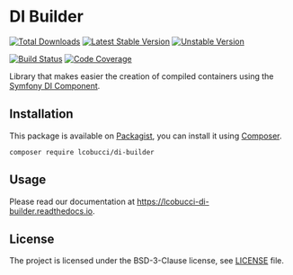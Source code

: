 # DI Builder

[![Total Downloads]](https://packagist.org/packages/lcobucci/di-builder)
[![Latest Stable Version]](https://packagist.org/packages/lcobucci/di-builder)
[![Unstable Version]](https://packagist.org/packages/lcobucci/di-builder)

[![Build Status]](https://github.com/lcobucci/di-builder/actions?query=workflow%3A%22PHPUnit%20Tests%22+branch%3A7.4.x)
[![Code Coverage]](https://codecov.io/gh/lcobucci/di-builder)

Library that makes easier the creation of compiled containers using the [Symfony DI Component].

## Installation

This package is available on [Packagist], you can install it using [Composer].

```shell
composer require lcobucci/di-builder
```

## Usage

Please read our documentation at <https://lcobucci-di-builder.readthedocs.io>.

## License

The project is licensed under the BSD-3-Clause license, see [LICENSE] file.

[Total Downloads]: https://img.shields.io/packagist/dt/lcobucci/di-builder.svg?style=flat-square
[Latest Stable Version]: https://img.shields.io/packagist/v/lcobucci/di-builder.svg?style=flat-square
[Unstable Version]: https://img.shields.io/packagist/vpre/lcobucci/di-builder.svg?style=flat-square
[Build Status]: https://img.shields.io/github/actions/workflow/status/lcobucci/di-builder/phpunit.yml?branch=7.4.x&style=flat-square
[Code Coverage]: https://codecov.io/gh/lcobucci/di-builder/branch/7.1.x/graph/badge.svg
[Symfony DI Component]: http://symfony.com/doc/current/components/dependency_injection/introduction.html
[Packagist]: http://packagist.org/packages/lcobucci/di-builder
[Composer]: http://getcomposer.org
[LICENSE]: LICENSE

